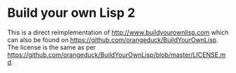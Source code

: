 Build your own Lisp
2
===================

This is a direct reimplementation of http://www.buildyourownlisp.com which can also be found on https://github.com/orangeduck/BuildYourOwnLisp. The license is the same as per https://github.com/orangeduck/BuildYourOwnLisp/blob/master/LICENSE.md.

